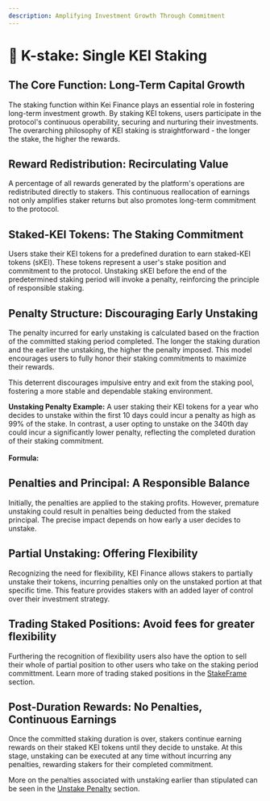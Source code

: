 ```yaml
---
description: Amplifying Investment Growth Through Commitment
---
```


# 🌱 K-stake: Single KEI Staking

## **The Core Function: Long-Term Capital Growth**

The staking function within Kei Finance plays an essential role in fostering long-term investment growth. By staking KEI tokens, users participate in the protocol's continuous operability, securing and nurturing their investments. The overarching philosophy of KEI staking is straightforward - the longer the stake, the higher the rewards.

## **Reward Redistribution: Recirculating Value**

A percentage of all rewards generated by the platform's operations are redistributed directly to stakers. This continuous reallocation of earnings not only amplifies staker returns but also promotes long-term commitment to the protocol.



## **Staked-KEI Tokens: The Staking Commitment**

Users stake their KEI tokens for a predefined duration to earn staked-KEI tokens (sKEI). These tokens represent a user's stake position and commitment to the protocol. Unstaking sKEI before the end of the predetermined staking period will invoke a penalty, reinforcing the principle of responsible staking.

## **Penalty Structure: Discouraging Early Unstaking**

The penalty incurred for early unstaking is calculated based on the fraction of the committed staking period completed. The longer the staking duration and the earlier the unstaking, the higher the penalty imposed. This model encourages users to fully honor their staking commitments to maximize their rewards.

This deterrent discourages impulsive entry and exit from the staking pool, fostering a more stable and dependable staking environment.

**Unstaking Penalty Example:** A user staking their KEI tokens for a year who decides to unstake within the first 10 days could incur a penalty as high as 99% of the stake. In contrast, a user opting to unstake on the 340th day could incur a significantly lower penalty, reflecting the completed duration of their staking commitment.\
\
**Formula:**

## **Penalties and Principal: A Responsible Balance**

Initially, the penalties are applied to the staking profits. However, premature unstaking could result in penalties being deducted from the staked principal. The precise impact depends on how early a user decides to unstake.

## **Partial Unstaking: Offering Flexibility**

Recognizing the need for flexibility, KEI Finance allows stakers to partially unstake their tokens, incurring penalties only on the unstaked portion at that specific time. This feature provides stakers with an added layer of control over their investment strategy.

## Trading Staked Positions: Avoid fees for greater flexibility&#x20;

Furthering the recognition of flexibility users also have the option to sell their whole of partial position to other users who take on the staking period committment. Learn more of trading staked positions in the [StakeFrame](../k-positions-kei-staked-nft-trading.md) section.&#x20;

## **Post-Duration Rewards: No Penalties, Continuous Earnings**

Once the committed staking duration is over, stakers continue earning rewards on their staked KEI tokens until they decide to unstake. At this stage, unstaking can be executed at any time without incurring any penalties, rewarding stakers for their completed commitment.

More on the penalties associated with unstaking earlier than stipulated can be seen in the [Unstake Penalty](./#unstake-penalty) section.
